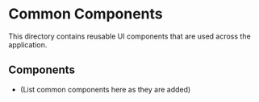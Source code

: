 # Common Components

This directory contains reusable UI components that are used across the application.

## Components
- (List common components here as they are added) 